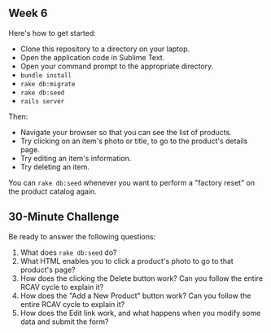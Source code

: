 ## Week 6

Here's how to get started:

* Clone this repository to a directory on your laptop.
* Open the application code in Sublime Text.
* Open your command prompt to the appropriate directory.
* `bundle install`
* `rake db:migrate`
* `rake db:seed`
* `rails server`

Then:

* Navigate your browser so that you can see the list of products.
* Try clicking on an item's photo or title, to go to the product's details page.
* Try editing an item's information.
* Try deleting an item.

You can `rake db:seed` whenever you want to perform a "factory reset" on the product catalog again.

## 30-Minute Challenge

Be ready to answer the following questions:

1. What does `rake db:seed` do?
1. What HTML enables you to click a product's photo to go to that product's page?
1. How does the clicking the Delete button work?  Can you follow the entire RCAV cycle to explain it?
1. How does the "Add a New Product" button work?  Can you follow the entire RCAV cycle to explain it?
1. How does the Edit link work, and what happens when you modify some data and submit the form?

